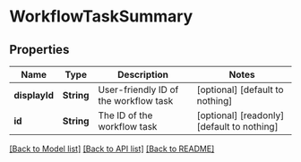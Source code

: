 # WorkflowTaskSummary


## Properties
Name | Type | Description | Notes
------------ | ------------- | ------------- | -------------
**displayId** | **String** | User-friendly ID of the workflow task | [optional] [default to nothing]
**id** | **String** | The ID of the workflow task | [optional] [readonly] [default to nothing]


[[Back to Model list]](../README.md#models) [[Back to API list]](../README.md#api-endpoints) [[Back to README]](../README.md)


